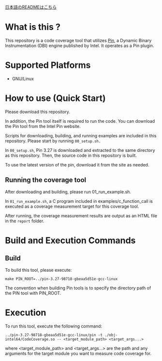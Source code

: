 [日本語のREADMEはこちら](https://github.com/simotin13/CodeCoverage/blob/main/README-ja.md)

# What is this ?
This repository is a code coverage tool that utilizes [Pin](https://www.intel.com/content/www/us/en/developer/articles/tool/pin-a-dynamic-binary-instrumentation-tool.html), a Dynamic Binary Instrumentation (DBI) engine published by Intel. It operates as a Pin plugin.

# Supported Platforms
- GNU/Linux

# How to use (Quick Start)
Please download this repository.

In addition, the Pin tool itself is required to run the code.
You can download the Pin tool from the Intel Pin website.

Scripts for downloading, building, and running examples are included in this repository. Please start by running `00_setup.sh.`

In `00_setup.sh`, Pin 3.27 is downloaded and extracted to the same directory as this repository. Then, the source code in this repository is built.

To use the latest version of the pin, download it from the site as needed.

## Running the coverage tool
After downloading and building, please run 01_run_example.sh.

In `01_run_example.sh`, a C program included in examples/c_function_call is executed as a coverage measurement target for this coverage tool.

After running, the coverage measurement results are output as an HTML file in the `report` folder.


# Build and Execution Commands
## Build
To build this tool, please execute:

```
make PIN_ROOT=../pin-3.27-98718-gbeaa5d51e-gcc-linux
```

The convention when building Pin tools is to specify the directory path of the PIN tool with PIN_ROOT.

# Execution
To run this tool, execute the following command:

```
../pin-3.27-98718-gbeaa5d51e-gcc-linux/pin -t ./obj-intel64/CodeCoverage.so -- <target_module_path> <target_args...>
```

where <target_module_path> and <target_args...> are the path and any arguments for the target module you want to measure code coverage for.


